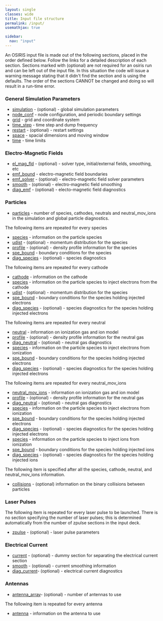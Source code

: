 ```yaml
---
layout: single
classes: wide
title: Input file structure
permalink: /input/
usemathjax: true

sidebar:
  nav: "input"
---
```


An OSIRIS input file is made out of the following sections, placed in the order defined below. Follow the links for a detailed description of each section. Sections marked with (optional) are not required for an osiris run and can be left out of the input file. In this situation the code will issue a warning message stating that it didn't find the section and is using the defaults. The order of the sections CANNOT be changed and doing so will result in a run-time error.

### General Simulation Parameters

* [simulation](../reference/simulation) - (optional) -  global simulation parameters
* [node_conf](../reference/node_conf) - node configuration, and periodic boundary settings
* [grid](../reference/grid) - grid and coordinate system
* [time_step](../reference/time_step) - time step and dump frequency
* [restart](../reference/restart) - (optional) - restart settings
* [space](../reference/space) - spacial dimensions and moving window
* [time](../reference/time) - time limits

### Electro-Magnetic Fields

* [el_mag_fld](../reference/el_mag_fld) - (optional) - solver type, initial/external fields,
smoothing, etc
* [emf_bound](../reference/emf_bound) - electro-magnetic field boundaries
* [emf_solver](../reference/emf_solver) - (optional) - electro-magnetic field solver parameters
* [smooth](../reference/smooth) - (optional) - electro-magnetic field smoothing
* [diag_emf](../reference/diag_emf) - (optional) - electo-magnetic field diagnostics

### Particles

* [particles](../reference/particles) - number of species, cathodes, neutrals and neutral_mov_ions in the simulation and global particle diagnostics.

The following items are repeated for every species

* [species](../reference/species) - information on the
  particle species
* [udist](../reference/udist) -
  (optional) - momentum distribution for the species
* [profile](../reference/profile) - (optional) - density
  profile information for the species
* [spe_bound](../reference/spe_bound) - boundary
  conditions for the species
* [diag_species](../reference/diag_species) -
  (optional) - species diagnostics

The following items are repeated for every cathode

* [cathode](../reference/cathode) - information on the
  cathode
* [species](../reference/species) - information on the
  particle species to inject electrons from the cathode
* [udist](../reference/udist) -
  (optional) - momentum distribution for the species
* [spe_bound](../reference/spe_bound) - boundary
  conditions for the species holding injected electrons
* [diag_species](../reference/diag_species) -
  (optional) - species diagnostics for the species holding injected
  electrons

The following items are repeated for every neutral

* [neutral](../reference/neutral) - information on
  ionization gas and ion model
* [profile](../reference/profile) - (optional) - density
  profile information for the neutral gas
* [diag_neutral](../reference/diag_neutral) -
  (optional) - neutral gas diagnostics
* [species](../reference/species) - information on the
  particle species to inject electrons from ionization
* [spe_bound](../reference/spe_bound) - boundary
  conditions for the species holding injected electrons
* [diag_species](../reference/diag_species) -
  (optional) - species diagnostics for the species holding injected
  electrons

The following items are repeated for every neutral_mov_ions

* [neutral_mov_ions](../reference/neutral_mov_ions) -
  information on ionization gas and ion model
* [profile](../reference/profile) - (optional) - density
  profile information for the neutral gas
* [diag_neutral](../reference/diag_neutral) -
  (optional) - neutral gas diagnostics
* [species](../reference/species) - information on the
  particle species to inject electrons from ionization
* [spe_bound](../reference/spe_bound) - boundary
  conditions for the species holding injected electrons
* [diag_species](../reference/diag_species) -
  (optional) - species diagnostics for the species holding injected
  electrons
* [species](../reference/species) - information on the
  particle species to inject ions from ionization
* [spe_bound](../reference/spe_bound) - boundary
  conditions for the species holding injected ions
* [diag_species](../reference/diag_species) -
  (optional) - species diagnostics for the species holding injected ions

The following item is specified after all the species, cathode, neutral,
and neutral_mov_ions information.

* [collisions](../reference/collisions) - (optional)
  information on the binary collisions between particles

### Laser Pulses

The following item is repeated for every laser pulse to be launched.
There is no section specifying the number of laser pulses; this is
determined automatically from the number of zpulse sections in the input
deck.

* [zpulse](../reference/zpulse) - (optional) -
  laser pulse parameters

### Electrical Current

* [current](../reference/current) -
  (optional) - dummy section for separating the electrical current section
* [smooth](../reference/smooth) - (optional) - current
  smoothing information
* [diag_current](../reference/diag_current)-
  (optional) - electrical current diagnostics

### Antennas

* [antenna_array](../reference/antenna_array)-
  (optional) - number of antennas to use

The following item is repeated for every antenna

* [antenna](../reference/antenna) - information on the
  antenna to use
